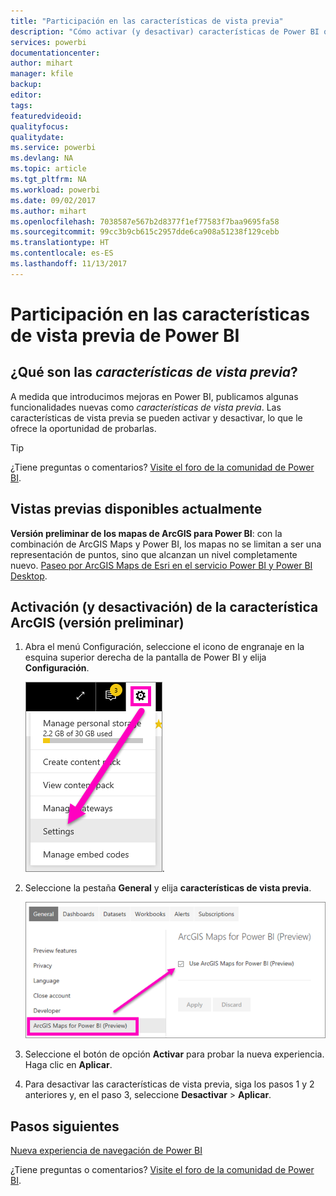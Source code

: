```yaml
---
title: "Participación en las características de vista previa"
description: "Cómo activar (y desactivar) características de Power BI que se encuentran en vista previa."
services: powerbi
documentationcenter: 
author: mihart
manager: kfile
backup: 
editor: 
tags: 
featuredvideoid: 
qualityfocus: 
qualitydate: 
ms.service: powerbi
ms.devlang: NA
ms.topic: article
ms.tgt_pltfrm: NA
ms.workload: powerbi
ms.date: 09/02/2017
ms.author: mihart
ms.openlocfilehash: 7038587e567b2d8377f1ef77583f7baa9695fa58
ms.sourcegitcommit: 99cc3b9cb615c2957dde6ca908a51238f129cebb
ms.translationtype: HT
ms.contentlocale: es-ES
ms.lasthandoff: 11/13/2017
---
```

# <a name="opt-in-for-power-bi-preview-features"></a>Participación en las características de vista previa de Power BI
## <a name="what-are-preview-features"></a>¿Qué son las *características de vista previa*?
A medida que introducimos mejoras en Power BI, publicamos algunas funcionalidades nuevas como *características de vista previa*. Las características de vista previa se pueden activar y desactivar, lo que le ofrece la oportunidad de probarlas.

> [!TIP]
> ¿Tiene preguntas o comentarios? [Visite el foro de la comunidad de Power BI](http://community.powerbi.com/t5/Navigation-Preview-Forum/bd-p/NavigationPreview).
> 
> 

## <a name="current-previews-available"></a>Vistas previas disponibles actualmente
**Versión preliminar de los mapas de ArcGIS para Power BI**: con la combinación de ArcGIS Maps y Power BI, los mapas no se limitan a ser una representación de puntos, sino que alcanzan un nivel completamente nuevo.
[Paseo por ArcGIS Maps de Esri en el servicio Power BI y Power BI Desktop](power-bi-visualization-arcgis.md).

## <a name="turn-the-arcgis-preview-feature-on-and-off"></a>Activación (y desactivación) de la característica ArcGIS (versión preliminar)
1. Abra el menú Configuración, seleccione el icono de engranaje en la esquina superior derecha de la pantalla de Power BI y elija **Configuración**.
   
   ![](media/service-preview-features/power-bi-settings.png).
2. Seleccione la pestaña **General** y elija **características de vista previa**.
   
   ![](media/service-preview-features/power-bi-preview-arcgis.png)
3. Seleccione el botón de opción **Activar** para probar la nueva experiencia. Haga clic en **Aplicar**.
4. Para desactivar las características de vista previa, siga los pasos 1 y 2 anteriores y, en el paso 3, seleccione **Desactivar** > **Aplicar**.

## <a name="next-steps"></a>Pasos siguientes
[Nueva experiencia de navegación de Power BI](service-the-new-power-bi-experience.md)

¿Tiene preguntas o comentarios? [Visite el foro de la comunidad de Power BI](http://community.powerbi.com/t5/Navigation-Preview-Forum/bd-p/NavigationPreview).

